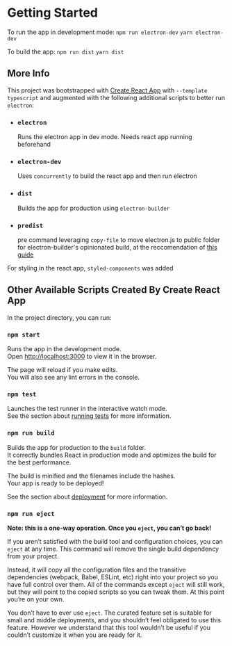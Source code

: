 # Getting Started

To run the app in development mode:
`npm run electron-dev`
`yarn electron-dev`

To build the app:
`npm run dist`
`yarn dist`

## More Info

This project was bootstrapped with [Create React App](https://github.com/facebook/create-react-app) with `--template typescript` and augmented with the following additional scripts to better run `electron`:

- ### `electron`
  Runs the electron app in dev mode. Needs react app running beforehand
- ### `electron-dev`
  Uses `concurrently` to build the react app and then run electron
- ### `dist`
  Builds the app for production using `electron-builder`
- ### `predist`
  pre command leveraging `copy-file` to move electron.js to public folder for electron-builder's opinionated build, at the reccomendation of [this guide](https://medium.com/@kitze/%EF%B8%8F-from-react-to-an-electron-app-ready-for-production-a0468ecb1da3)

For styling in the react app, `styled-components` was added

## Other Available Scripts Created By Create React App

In the project directory, you can run:

### `npm start`

Runs the app in the development mode.\
Open [http://localhost:3000](http://localhost:3000) to view it in the browser.

The page will reload if you make edits.\
You will also see any lint errors in the console.

### `npm test`

Launches the test runner in the interactive watch mode.\
See the section about [running tests](https://facebook.github.io/create-react-app/docs/running-tests) for more information.

### `npm run build`

Builds the app for production to the `build` folder.\
It correctly bundles React in production mode and optimizes the build for the best performance.

The build is minified and the filenames include the hashes.\
Your app is ready to be deployed!

See the section about [deployment](https://facebook.github.io/create-react-app/docs/deployment) for more information.

### `npm run eject`

**Note: this is a one-way operation. Once you `eject`, you can’t go back!**

If you aren’t satisfied with the build tool and configuration choices, you can `eject` at any time. This command will remove the single build dependency from your project.

Instead, it will copy all the configuration files and the transitive dependencies (webpack, Babel, ESLint, etc) right into your project so you have full control over them. All of the commands except `eject` will still work, but they will point to the copied scripts so you can tweak them. At this point you’re on your own.

You don’t have to ever use `eject`. The curated feature set is suitable for small and middle deployments, and you shouldn’t feel obligated to use this feature. However we understand that this tool wouldn’t be useful if you couldn’t customize it when you are ready for it.
